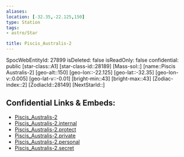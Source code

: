 ```yaml
---
aliases: 
location: [-32.35,-22.125,150]
type: Station
tags:
- astro/Star

title: Piscis_Australis-2
---
```

SpocWebEntityId: 27899
isDeleted: false
isReadOnly: false
confidential: public
[star-class::A1]
[star-class-id::28189]
[Mass-sol::]
[name::Piscis Australis-2]
[geo-alt::150]
[geo-lon::-22.125]
[geo-lat::-32.35]
[geo-lon-v::0.005]
[geo-lat-v::-0.01]
[bright-min::43]
[bright-max::43]
[Zodiac-index::2]
[ZodiacId::28149]
[NextStarId::]



## Confidential Links & Embeds: 
- [Piscis_Australis-2](../../../_public/astro/Star/Piscis_Australis-2.md) 
- [Piscis_Australis-2.internal](../../../_internal/astro/Star/Piscis_Australis-2.internal.md) 
- [Piscis_Australis-2.protect](../../../_protect/astro/Star/Piscis_Australis-2.protect.md) 
- [Piscis_Australis-2.private](../../../_private/astro/Star/Piscis_Australis-2.private.md) 
- [Piscis_Australis-2.personal](../../../_personal/astro/Star/Piscis_Australis-2.personal.md) 
- [Piscis_Australis-2.secret](../../../_secret/astro/Star/Piscis_Australis-2.secret.md) 
